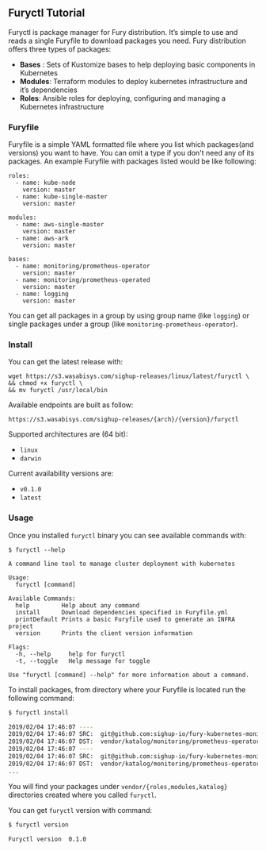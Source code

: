 ## Furyctl Tutorial

Furyctl is package manager for Fury distribution. It’s simple to use and reads a single Furyfile to download packages you need. Fury distribution offers three types of packages:

- **Bases** : Sets of Kustomize bases to help deploying basic components in Kubernetes 
- **Modules**: Terraform modules to deploy kubernetes infrastructure and it’s dependencies
- **Roles**: Ansible roles for deploying, configuring and managing a Kubernetes infrastructure

### Furyfile

Furyfile is a simple YAML formatted file where you list which packages(and versions) you want to have. You can omit a type if you don't need any of its packages. An example Furyfile with packages listed would be like following:

```
roles:
  - name: kube-node
    version: master
  - name: kube-single-master
    version: master

modules:
  - name: aws-single-master
    version: master
  - name: aws-ark
    version: master

bases:
  - name: monitoring/prometheus-operator
    version: master
  - name: monitoring/prometheus-operated
    version: master
  - name: logging
    version: master
```

You can get all packages in a group by using group name (like `logging`) or single packages under a group (like `monitoring-prometheus-operator`).

### Install 

You can get the latest release with:

```
wget https://s3.wasabisys.com/sighup-releases/linux/latest/furyctl \
&& chmod +x furyctl \
&& mv furyctl /usr/local/bin
```

Available endpoints are built as follow:

`https://s3.wasabisys.com/sighup-releases/{arch}/{version}/furyctl`

Supported architectures are (64 bit):
- `linux`
- `darwin`

Current availability versions are: 
- `v0.1.0`
- `latest`


### Usage

Once you installed `furyctl` binary you can see available commands with:


```
$ furyctl --help

A command line tool to manage cluster deployment with kubernetes

Usage:
  furyctl [command]

Available Commands:
  help         Help about any command
  install      Download dependencies specified in Furyfile.yml
  printDefault Prints a basic Furyfile used to generate an INFRA project
  version      Prints the client version information

Flags:
  -h, --help     help for furyctl
  -t, --toggle   Help message for toggle

Use "furyctl [command] --help" for more information about a command.
```

To install packages, from directory where your Furyfile is located run the following command: 

```bash
$ furyctl install

2019/02/04 17:46:07 ----
2019/02/04 17:46:07 SRC:  git@github.com:sighup-io/fury-kubernetes-monitoring//katalog/prometheus-operator?ref=master
2019/02/04 17:46:07 DST:  vendor/katalog/monitoring/prometheus-operator
2019/02/04 17:46:07 ----
2019/02/04 17:46:07 SRC:  git@github.com:sighup-io/fury-kubernetes-monitoring//katalog/prometheus-operator?ref=master
2019/02/04 17:46:07 DST:  vendor/katalog/monitoring/prometheus-operator
...
```   
You will find your packages under `vendor/{roles,modules,katalog}` directories created where you called `furyctl`.


You can get `furyctl` version with command:

```bash
$ furyctl version

Furyctl version  0.1.0
```

